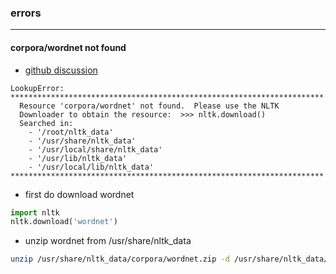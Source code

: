 ### errors
---
#### corpora/wordnet not found
- [github discussion](https://github.com/nltk/nltk/issues/3028)
```text
LookupError: 
**********************************************************************
  Resource 'corpora/wordnet' not found.  Please use the NLTK
  Downloader to obtain the resource:  >>> nltk.download()
  Searched in:
    - '/root/nltk_data'
    - '/usr/share/nltk_data'
    - '/usr/local/share/nltk_data'
    - '/usr/lib/nltk_data'
    - '/usr/local/lib/nltk_data'
**********************************************************************
```

- first do download wordnet
```python
import nltk
nltk.download('wordnet')
```

- unzip wordnet from /usr/share/nltk_data
```bash
unzip /usr/share/nltk_data/corpora/wordnet.zip -d /usr/share/nltk_data/corpora/
```
